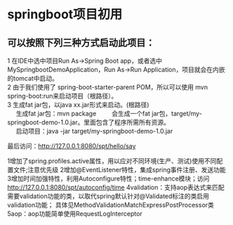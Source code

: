 # springboot项目初用


## 可以按照下列三种方式启动此项目：  
>
1 在IDE中选中项目Run As->Spring Boot app，或者选中MySpringbootDemoApplication，Run As->Run Application，项目就会在内嵌的tomcat中启动。  
2 由于我们使用了 spring-boot-starter-parent POM，所以可以使用 mvn spring-boot:run来启动项目（根路径）。  
3 生成fat jar包，以java xx.jar形式来启动。(根路径)  
&nbsp;&nbsp;&nbsp;&nbsp;&nbsp;生成fat jar包：mvn package
&nbsp;&nbsp;&nbsp;&nbsp;&nbsp;&nbsp;&nbsp;&nbsp;会生成一个fat jar包，target/my-springboot-demo-1.0.jar。里面包含了程序所需所有资源。  
&nbsp;&nbsp;&nbsp;&nbsp;&nbsp;启动项目：java -jar target/my-springboot-demo-1.0.jar  

	
最后访问：http://127.0.0.1:8080/spt/hello/say

1增加了spring.profiles.active属性，用以应对不同环境(生产、测试)使用不同配置文件;注意优先级
2增加@EventListener特性，集成spring事件注册、发送功能
3增加时间加强特性，利用Autoconfigure特性；time-enhance模块；访问 http://127.0.0.1:8080/spt/autoconfig/time
4validation：支持aop表达式来匹配需要validation功能的类，以取代spring默认针对@Validated标注的类启用validation功能；
具体见MethodValidationMatchExpressPostProcessor类
5aop：aop功能简单使用RequestLogInterceptor